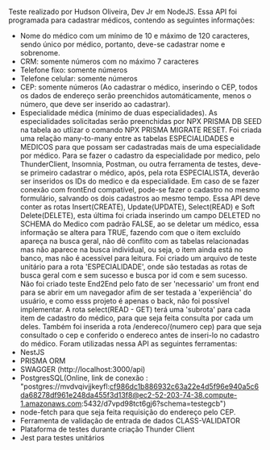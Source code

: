 Teste realizado por Hudson Oliveira, Dev Jr em NodeJS.
  Essa API foi programada para cadastrar médicos, contendo as seguintes informações:
  - Nome do médico com um mínimo de 10 e máximo de 120 caracteres, sendo único por médico, portanto, deve-se cadastrar nome e sobrenome.
  - CRM: somente números com no máximo 7 caracteres
  - Telefone fixo: somente números
  - Telefone celular: somente números
  - CEP: somente números (Ao cadastrar o médico, inserindo o CEP, todos os dados de endereço serão preenchidos automáticamente, menos o número, que deve ser inserido ao cadastrar).
  - Especialidade médica (mínimo de duas especialidades). As especialidades solicitadas serão preenchidas por NPX PRISMA DB SEED na tabela ao utlizar o comando NPX PRISMA MIGRATE RESET.
      Foi criada uma relação many-to-many entre as tabelas ESPECIALIDADES e MEDICOS para que possam ser cadastradas mais de uma especialidade por médico.
      Para se fazer o cadastro da especialidade por medico, pelo ThunderClient, Insomnia, Postman, ou outra ferramenta de testes, deve-se primeiro cadastrar o médico, após, pela rota ESPECIALISTA, deverão ser inseridos
      os IDs do medico e da especialidade. Em caso de se fazer conexão com frontEnd compatível, pode-se fazer o cadastro no mesmo formulário, salvando os dois cadastros ao mesmo tempo.
  Essa API deve conter as rotas Insert(CREATE), Update(UPDATE), Select(READ) e Soft Delete(DELETE), esta última foi criada inserindo um campo DELETED no SCHEMA do Medico com padrão FALSE, ao se deletar um médico, essa informação se altera para TRUE, fazendo com que 
    o item excluído apareça na busca geral, não dê conflito com as tabelas relacionadas mas não aparece na busca individual, ou seja, o item ainda está no banco, mas não é acessível para leitura.
  Foi criado um arquivo de teste unitário para a rota 'ESPECIALIDADE', onde são testadas as rotas de busca geral com e sem sucesso e busca por id com e sem sucesso. Não foi criado teste End2End pelo fato de ser 'necessario' um front end para se abrir em um navegador
      afim de ser testada a 'experiência' do usuário, e como esss projeto é apenas o back, não foi possível implementar.
  A rota select(READ - GET) terá uma 'subrota' para cada item de cadastro do médico, para que seja feita consulta por cada um deles. Também foi inserida a rota /endereco/(numero cep) para que seja consultado o cep e conferido o endereco antes de inseri-lo no cadastro do médico.
  Foram utilizadas nessa API as seguintes ferramentas:
  - NestJS
  - PRISMA ORM
  - SWAGGER (http://localhost:3000/api)
  - PostgresSQL(Online, link de conexão : "postgres://mvdvqivjjkeyfl:cf986dc1b886932c63a22e4d5f96e940a5c6da68278df961e248da455f3d13f8@ec2-52-203-74-38.compute-1.amazonaws.com:5432/d7vpd98tct6gj6?schema=testegcb")
  - node-fetch para que seja feita requisição do endereço pelo CEP.
  - Ferramenta de validação de entrada de dados CLASS-VALIDATOR 
  - Plataforma de testes durante criação Thunder Client
  - Jest para testes unitários